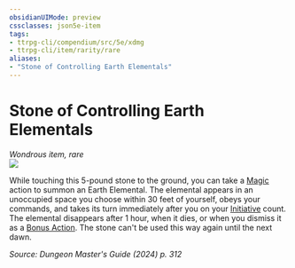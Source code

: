```yaml
---
obsidianUIMode: preview
cssclasses: json5e-item
tags:
- ttrpg-cli/compendium/src/5e/xdmg
- ttrpg-cli/item/rarity/rare
aliases: 
- "Stone of Controlling Earth Elementals"
---
```

# Stone of Controlling Earth Elementals
*Wondrous item, rare*  
![](Mechanics/items/img/stone-of-controlling-earth-elementals.webp#right)


While touching this 5-pound stone to the ground, you can take a [Magic](Mechanics/rules/actions.md#Magic) action to summon an Earth Elemental. The elemental appears in an unoccupied space you choose within 30 feet of yourself, obeys your commands, and takes its turn immediately after you on your [Initiative](Mechanics/rules/variant-rules/initiative-xphb.md) count. The elemental disappears after 1 hour, when it dies, or when you dismiss it as a [Bonus Action](Mechanics/rules/variant-rules/bonus-action-xphb.md). The stone can't be used this way again until the next dawn.

*Source: Dungeon Master's Guide (2024) p. 312*